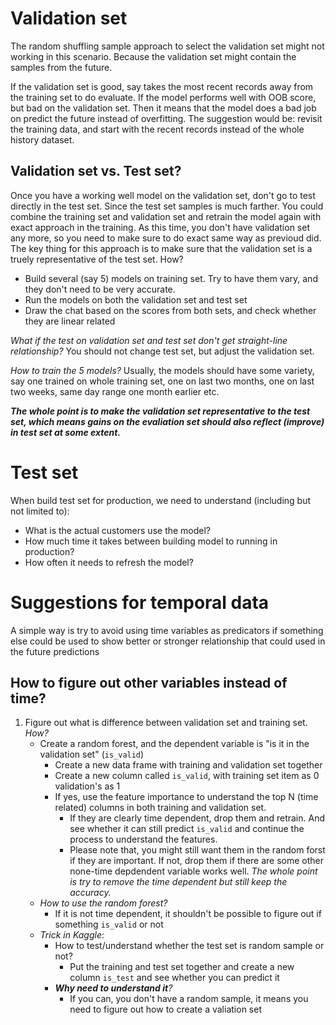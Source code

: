 # Validation set
The random shuffling sample approach to select the validation set might not working in this scenario. Because the validation set might contain the samples from the future.

If the validation set is good, say takes the most recent records away from the training set to do evaluate. If the model performs well with OOB score, but bad on the validation set. Then it means that the model does a bad job on predict the future instead of overfitting. The suggestion would be: revisit the training data, and start with the recent records instead of the whole history dataset.

## Validation set vs. Test set?
Once you have a working well model on the validation set, don't go to test directly in the test set. Since the test set samples is much farther. You could combine the training set and validation set and retrain the model again with exact approach in the training. As this time, you don't have validation set any more, so you need to make sure to do exact same way as previoud did. The key thing for this approach is to make sure that the validation set is a truely representative of the test set. How?
- Build several (say 5) models on training set. Try to have them vary, and they don't need to be very accurate.
- Run the models on both the validation set and test set
- Draw the chat based on the scores from both sets, and check whether they are linear related

*What if the test on validation set and test set don't get straight-line relationship?*
You should not change test set, but adjust the validation set.

*How to train the 5 models?*
Usually, the models should have some variety, say one trained on whole training set, one on last two months, one on last two weeks, same day range one month earlier etc.

***The whole point is to make the validation set representative to the test set, which means gains on the evaliation set should also reflect (improve) in test set at some extent.***

# Test set
When build test set for production, we need to understand (including but not limited to):
- What is the actual customers use the model?
- How much time it takes between building model to running in production?
- How often it needs to refresh the model?

# Suggestions for temporal data
A simple way is try to avoid using time variables as predicators if something else could be used to show better or stronger relationship that could used in the future predictions

## How to figure out other variables instead of time?
1. Figure out what is difference between validation set and training set. *How?*
   - Create a random forest, and the dependent variable is "is it in the validation set" (`is_valid`)
     - Create a new data frame with training and validation set together
     - Create a new column called `is_valid`, with training set item as 0 validation's as 1
     - If yes, use the feature importance to understand the top N (time related) columns in both training and validation set.
       - If they are clearly time dependent, drop them and retrain. And see whether it can still predict `is_valid` and continue the process to understand the features.
       - Please note that, you might still want them in the random forst if they are important. If not, drop them if there are some other none-time depdendent variable works well. *The whole point is try to remove the time dependent but still keep the accuracy.*
   - *How to use the random forest?* 
     - If it is not time dependent, it shouldn't be possible to figure out if something `is_valid` or not
   - *Trick in Kaggle*: 
     - How to test/understand whether the test set is random sample or not?
       - Put the training and test set together and create a new column `is_test` and see whether you can predict it
     - ***Why need to understand it**?*
       - If you can, you don't have a random sample, it means you need to figure out how to create a valiation set